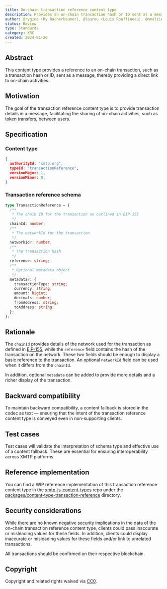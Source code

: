 ```yaml
---
title: On-chain transaction reference content type
description: Provides an on-chain transaction hash or ID sent as a message.
author: @rygine (Ry Racherbaumer), @lourou (Louis Rouffineau), @nmalzieu (Noé Malzieu), @galligan (Matt Galligan), @nakajima (Pat Nakajima), @yash-luna (Yash Lunagaria)
status: Review
type: Standards
category: XRC
created: 2024-01-26
---
```


## Abstract

This content type provides a reference to an on-chain transaction, such as a transaction hash or ID, sent as a message, thereby providing a direct link to on-chain activities.

## Motivation

The goal of the transaction reference content type is to provide transaction details in a message, facilitating the sharing of on-chain activities, such as token transfers, between users.

## Specification

### Content type

```json
{
  authorityId: "xmtp.org",
  typeId: "transactionReference",
  versionMajor: 1,
  versionMinor: 0,
}
```

### Transaction reference schema

```ts
type TransactionReference = {
  /**
   * The chain ID for the transaction as outlined in EIP-155
   */
  chainId: number;
  /**
   * The networkId for the transaction
   */
  networkId?: number;
  /**
   * The transaction hash
   */
  reference: string;
  /**
   * Optional metadata object
   */
  metadata?: {
    transactionType: string;
    currency: string;
    amount: bigint;
    decimals: number;
    fromAddress: string;
    toAddress: string;
  };
};
```

## Rationale

The `chainId` provides details of the network used for the transaction as defined in [EIP-155](https://github.com/ethereum/EIPs/blob/master/EIPS/eip-155.md), while the `reference` field contains the hash of the transaction on the network. These two fields should be enough to display a basic reference to the transaction. An optional `networkId` field can be used when it differs from the `chainId`.

In addition, optional `metadata` can be added to provide more details and a richer display of the transaction.

## Backward compatibility

To maintain backward compatibility, a content fallback is stored in the codec as text — ensuring that the intent of the transaction reference content type is conveyed even in non-supporting clients.

## Test cases

Test cases will validate the interpretation of schema type and effective use of a content fallback. These are essential for ensuring interoperability across XMTP platforms.

## Reference implementation

You can find a WIP reference implementation of this transaction reference content type in the [xmtp-js-content-types](https://github.com/xmtp/xmtp-js-content-types) repo under the [packages/content-type-transaction-reference](https://github.com/xmtp/xmtp-js-content-types/tree/main/packages/content-type-transaction-reference) directory.

## Security considerations

While there are no known negative security implications in the data of the on-chain transaction reference content type, clients could pass inaccurate or misleading values for these fields. In addition, clients could display inaccurate or misleading values for these fields and/or link to unrelated transactions.

All transactions should be confirmed on their respective blockchain.

## Copyright

Copyright and related rights waived via [CC0](https://creativecommons.org/publicdomain/zero/1.0/).
